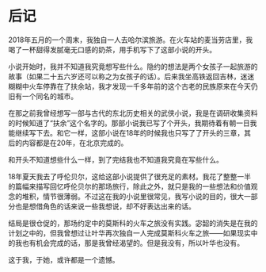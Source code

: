 # 后记

2018年五月的一个周末，我独自一人去哈尔滨旅游。在火车站的麦当劳店里，我喝了一杯甜得发腻毫无口感的奶茶，用手机写下了这部小说的开头。

小说开始时，我并不知道我究竟想写些什么。隐约的想法是两个女孩子一起旅游的故事（如果二十五六岁还可以称之为女孩子的话）。后来我坐高铁返回吉林，迷迷糊糊中火车停靠在了扶余站，我才发现一千多年前的这个古老的民族原来在今天仍旧有一个同名的城市。

在那之前我曾经想写一部与古代的东北历史相关的武侠小说，我是在调研收集资料的时候知道了“扶余”这个名字的。那部小说我已写了个开头，我期待着有朝一日我能继续写下去。和它一样，这部小说在18年的时候我也只写了了开头的三章，其后的内容都是在20年，在北京完成的。

和开头不知道想些什么一样，到了完结我也不知道我究竟在写些什么。

18年夏天我去了呼伦贝尔，这给这部小说提供了很充足的素材。我花了整整一半的篇幅来描写回忆呼伦贝尔的那场旅行，除此之外，就只是我的一些想法和价值观念的堆积，情节很薄弱。不过这在我的小说里很常见，我写小说的目的，很大一部分也是想借角色的话来说一些我想说，却不好表达出来的话。

结局是很仓促的，那场约定中的莫斯科的火车之旅没有实践。宓韶的消失是在我的计划之中的，但我曾想过让叶华再次独自一人完成莫斯科火车之旅——如果现实中的我也有机会完成的话，那是我曾经渴望的。但是我没有，所以叶华也没有。

这于我，于她，或许都是一个遗憾。


